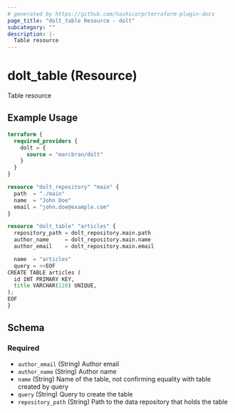 ```yaml
---
# generated by https://github.com/hashicorp/terraform-plugin-docs
page_title: "dolt_table Resource - dolt"
subcategory: ""
description: |-
  Table resource
---
```


# dolt_table (Resource)

Table resource

## Example Usage

```terraform
terraform {
  required_providers {
    dolt = {
      source = "marcbran/dolt"
    }
  }
}

resource "dolt_repository" "main" {
  path  = "./main"
  name  = "John Doe"
  email = "john.doe@example.com"
}

resource "dolt_table" "articles" {
  repository_path = dolt_repository.main.path
  author_name     = dolt_repository.main.name
  author_email    = dolt_repository.main.email

  name  = "articles"
  query = <<EOF
CREATE TABLE articles (
  id INT PRIMARY KEY,
  title VARCHAR(128) UNIQUE,
);
EOF
}
```

<!-- schema generated by tfplugindocs -->
## Schema

### Required

- `author_email` (String) Author email
- `author_name` (String) Author name
- `name` (String) Name of the table, not confirming equality with table created by query
- `query` (String) Query to create the table
- `repository_path` (String) Path to the data repository that holds the table
